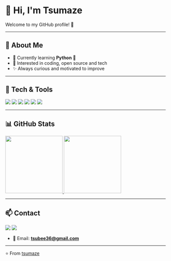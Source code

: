 # 👋 Hi, I'm Tsumaze

Welcome to my GitHub profile! 🚀

---

## 🙋 About Me
- 🌱 Currently learning **Python** 🐍
- 🎯 Interested in coding, open source and tech
- ✨ Always curious and motivated to improve

---

## 🔧 Tech & Tools
<p>
  <img src="https://img.shields.io/badge/HTML-E34F26?style=for-the-badge&logo=html5&logoColor=white"/>
  <img src="https://img.shields.io/badge/CSS-1572B6?style=for-the-badge&logo=css3&logoColor=white"/>
  <img src="https://img.shields.io/badge/JavaScript-F7DF1E?style=for-the-badge&logo=javascript&logoColor=black"/>
  <img src="https://img.shields.io/badge/Python-3776AB?style=for-the-badge&logo=python&logoColor=white"/>
  <img src="https://img.shields.io/badge/Git-F05032?style=for-the-badge&logo=git&logoColor=white"/>
  <img src="https://img.shields.io/badge/GitHub-181717?style=for-the-badge&logo=github&logoColor=white"/>
</p>

---

## 📊 GitHub Stats
<div>
  <a href="https://github.com/tsumaze">
    <!-- Card de stats -->
    <img height="180em" src="https://github-readme-stats.vercel.app/api?username=tsumaze&show_icons=true&theme=tokyonight&include_all_commits=true&count_private=true"/>
    <!-- Card de linguagens -->
    <img height="180em" src="https://github-readme-stats.vercel.app/api/top-langs/?username=tsumaze&layout=compact&langs_count=7&theme=tokyonight"/>
  </a>
</div>

---

## 📫 Contact
<p>
  <img src="https://img.shields.io/badge/Discord-bee__maze-5865F2?style=for-the-badge&logo=discord&logoColor=white"/>
  <a href="https://youtube.com/@tsumaze" target="_blank">
    <img src="https://img.shields.io/badge/YouTube-tsumaze-FF0000?style=for-the-badge&logo=youtube&logoColor=white"/>
  </a>
</p>

- 📩 Email: **tsubee36@gmail.com**

---

⭐️ From [tsumaze](https://github.com/tsumaze)
